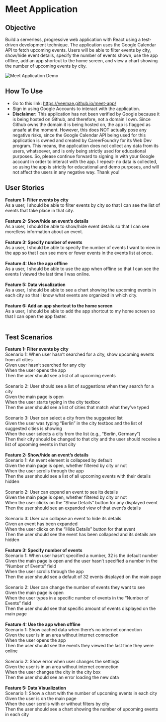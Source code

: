 # Meet Application

## Objective
Build a serverless, progressive web application with React using a test-driven development technique. The application uses the Google Calendar API to fetch upcoming events. Users will be able to filter events by city, show/hide event details, specify the number of events shown, use the app offline, add an app shortcut to the home screen, and view a chart showing the number of upcoming events by city. 

![Meet Application Demo](/meet-app-gif.gif)

## How To Use

- Go to this link: https://veemae.github.io/meet-app/
- Sign in using Google Accounts to interact with the application.
- <strong>Disclaimer:</strong> This application has not been verified by Google because it is being hosted on Github, and therefore, not a domain I own. Since Github owns the domain it is being hosted on, the app is flagged as unsafe at the moment. However, this does NOT actually pose any negative risks, since the Google Calendar API being used for this application is owned and created by CareerFoundry for its Web Dev program. This means, the application does not collect any data from its users, whatsoever, and is only being strictly used for educational purposes. So, please continue forward to signing in with your Google account in order to interact with the app. I repeat- no data is collected, so using the app is strictly for educational and demo purposes, and will not affect the users in any negative way. Thank you!

## User Stories 

<b>Feature 1: Filter events by city</b>
<br/>
As a user, I should be able to filter events by city so that I can see the list of events that take place in that city.
<br/>
<br/>
<b>Feature 2: Show/hide an event’s details</b>
<br/>
As a user, I should be able to show/hide event details so that I can see more/less information about an event. 
<br/>
<br/>
<b>Feature 3: Specify number of events</b>
<br/>
As a user, I should be able to specify the number of events I want to view in the app so that I can see more or fewer events in the events list at once. 
<br/>
<br/>
<b>Feature 4: Use the app offline</b>
<br/>
As a user, I should be able to use the app when offline so that I can see the events I viewed the last time I was online. 
<br/>
<br/>
<b>Feature 5: Data visualization</b>
<br/>
As a user, I should be able to see a chart showing the upcoming events in each city so that I know what events are organized in which city. 
<br/>
<br/>
<b>Feature 6: Add an app shortcut to the home screen</b>
<br/>
As a user, I should be able to add the app shortcut to my home screen so that I can open the app faster. 
<br/>
<br/>
## Test Scenarios
<b>Feature 1: Filter events by city</b>
<br/>
Scenario 1: When user hasn’t searched for a city, show upcoming events from all cities
<br/>
Given user hasn’t searched for any city
<br/>
When the user opens the app
<br/>
Then the user should see a list of all upcoming events
<br/>
<br/>
Scenario 2: User should see a list of suggestions when they search for a city
<br/>
Given the main page is open
<br/>
When the user starts typing in the city textbox
<br/>
Then the user should see a list of cities that match what they’ve typed
<br/>
<br/>
Scenario 3: User can select a city from the suggested list
<br/>
Given the user was typing “Berlin” in the city textbox and the list of suggested cities is showing
<br/>
When the user selects a city from the list (e.g., “Berlin, Germany”)
<br/>
Then their city should be changed to that city and the user should receive a list of upcoming events in that city 
<br/>
<br/>
<b>Feature 2: Show/hide an event’s details</b>
<br/>
Scenario 1: An event element is collapsed by default 
<br/>
Given the main page is open, whether filtered by city or not
<br/>
When the user scrolls through the app
<br/>
Then the user should see a list of all upcoming events with their details hidden
<br/>
<br/>
Scenario 2: User can expand an event to see its details
<br/>
Given the main page is open, whether filtered by city or not
<br/>
When the user clicks on the “Show Details” button for any displayed event
<br/>
Then the user should see an expanded view of that event’s details
<br/>
<br/>
Scenario 3: User can collapse an event to hide its details
<br/>
Given an event has been expanded
<br/>
When the user clicks on the “Hide Details” button for that event 
<br/>
Then the user should see the event has been collapsed and its details are hidden 
<br/>
<br/>
<b>Feature 3: Specify number of events</b>
<br/>
Scenario 1: When user hasn’t specified a number, 32 is the default number 
<br/>
Given the main page is open and the user hasn’t specified a number in the “Number of Events” field
<br/>
When the user scrolls through the app
<br/>
Then the user should see a default of 32 events displayed on the main page
<br/>
<br/>
Scenario 2: User can change the number of events they want to see
<br/>
Given the main page is open
<br/>
When the user types in a specific number of events in the “Number of Events” field
<br/>
Then the user should see that specific amount of events displayed on the main page 
<br/>
<br/>
<b>Feature 4: Use the app when offline</b>
<br/>
Scenario 1: Show cached data when there’s no internet connection
<br/>
Given the user is in an area without internet connection
<br/>
When the user opens the app
<br/>
Then the user should see the events they viewed the last time they were online
<br/>
<br/>
Scenario 2: Show error when user changes the settings 
<br/>
Given the user is in an area without internet connection
<br/>
When the user changes the city in the city box
<br/>
Then the user should see an error loading the new data
<br/>
<br/>
<b>Feature 5: Data Visualization</b>
<br/>
Scenario 1: Show a chart with the number of upcoming events in each city
<br/>
Given the user is on the main page
<br/>
When the user scrolls with or without filters by city
<br/>
Then the user should see a chart showing the number of upcoming events in each city 
<br/>
<br/>

